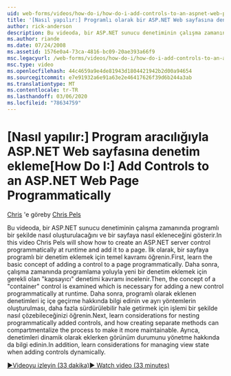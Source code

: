 ```yaml
---
uid: web-forms/videos/how-do-i/how-do-i-add-controls-to-an-aspnet-web-page-programmatically
title: '[Nasıl yapılır:] Programlı olarak bir ASP.NET Web sayfasına denetim ekleme | Microsoft Docs'
author: rick-anderson
description: Bu videoda, bir ASP.NET sunucu denetiminin çalışma zamanında programlı bir şekilde nasıl oluşturulacağını ve bir sayfaya nasıl ekleneceğini gösterir. İlk olarak, temel kavram... ' u öğrenin.
ms.author: riande
ms.date: 07/24/2008
ms.assetid: 1576e0a4-73ca-4816-bc09-20ae393a66f9
msc.legacyurl: /web-forms/videos/how-do-i/how-do-i-add-controls-to-an-aspnet-web-page-programmatically
msc.type: video
ms.openlocfilehash: 44c4659a9e4de81943d1804421942b2d00a94654
ms.sourcegitcommit: e7e91932a6e91a63e2e46417626f39d6b244a3ab
ms.translationtype: MT
ms.contentlocale: tr-TR
ms.lasthandoff: 03/06/2020
ms.locfileid: "78634759"
---
```

# <a name="how-do-i-add-controls-to-an-aspnet-web-page-programmatically"></a><span data-ttu-id="d7230-104">[Nasıl yapılır:] Program aracılığıyla ASP.NET Web sayfasına denetim ekleme</span><span class="sxs-lookup"><span data-stu-id="d7230-104">[How Do I:] Add Controls to an ASP.NET Web Page Programmatically</span></span>

<span data-ttu-id="d7230-105">[Chris](https://twitter.com/chrispels) 'e göre</span><span class="sxs-lookup"><span data-stu-id="d7230-105">by [Chris Pels](https://twitter.com/chrispels)</span></span>

<span data-ttu-id="d7230-106">Bu videoda, bir ASP.NET sunucu denetiminin çalışma zamanında programlı bir şekilde nasıl oluşturulacağını ve bir sayfaya nasıl ekleneceğini gösterir.</span><span class="sxs-lookup"><span data-stu-id="d7230-106">In this video Chris Pels will show how to create an ASP.NET server control programmatically at runtime and add it to a page.</span></span> <span data-ttu-id="d7230-107">İlk olarak, bir sayfaya programlı bir denetim eklemek için temel kavramı öğrenin.</span><span class="sxs-lookup"><span data-stu-id="d7230-107">First, learn the basic concept of adding a control to a page programmatically.</span></span> <span data-ttu-id="d7230-108">Daha sonra, çalışma zamanında programlama yoluyla yeni bir denetim eklemek için gerekli olan "kapsayıcı" denetimi kavramı incelenir.</span><span class="sxs-lookup"><span data-stu-id="d7230-108">Then, the concept of a "container" control is examined which is necessary for adding a new control programmatically at runtime.</span></span> <span data-ttu-id="d7230-109">Daha sonra, programlı olarak eklenen denetimleri iç içe geçirme hakkında bilgi edinin ve ayrı yöntemlerin oluşturulması, daha fazla sürdürülebilir hale getirmek için işlemi bir şekilde nasıl çözebileceğinizi öğrenin.</span><span class="sxs-lookup"><span data-stu-id="d7230-109">Next, learn considerations for nesting programmatically added controls, and how creating separate methods can compartmentalize the process to make it more maintainable.</span></span> <span data-ttu-id="d7230-110">Ayrıca, denetimleri dinamik olarak eklerken görünüm durumunu yönetme hakkında da bilgi edinin.</span><span class="sxs-lookup"><span data-stu-id="d7230-110">In addition, learn considerations for managing view state when adding controls dynamically.</span></span>

[<span data-ttu-id="d7230-111">&#9654;Videoyu izleyin (33 dakika)</span><span class="sxs-lookup"><span data-stu-id="d7230-111">&#9654; Watch video (33 minutes)</span></span>](https://channel9.msdn.com/Blogs/ASP-NET-Site-Videos/how-do-i-add-controls-to-an-aspnet-web-page-programmatically)

